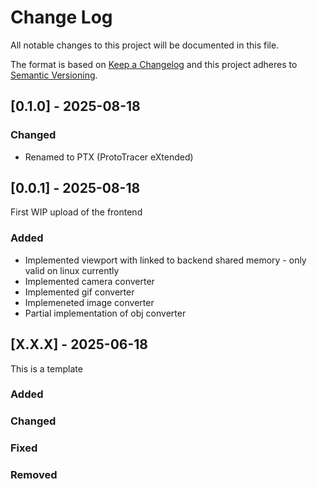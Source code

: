 # Change Log
All notable changes to this project will be documented in this file.
 
The format is based on [Keep a Changelog](http://keepachangelog.com/)
and this project adheres to [Semantic Versioning](http://semver.org/).

## [0.1.0] - 2025-08-18

### Changed
- Renamed to PTX (ProtoTracer eXtended)



## [0.0.1] - 2025-08-18

First WIP upload of the frontend
 
### Added
- Implemented viewport with linked to backend shared memory - only valid on linux currently
- Implemented camera converter
- Implemented gif converter
- Implemeneted image converter
- Partial implementation of obj converter



## [X.X.X] - 2025-06-18

This is a template
 
### Added

### Changed
 
### Fixed

### Removed